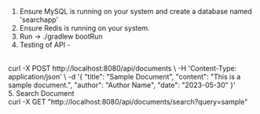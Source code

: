 1. Ensure MySQL is running on your system and create a database named 'searchapp'<br>
2. Ensure Redis is running on your system.<br>
3. Run -> ./gradlew bootRun<br>
4. Testing of API - <br>
<br>
curl -X POST http://localhost:8080/api/documents \
-H 'Content-Type: application/json' \
-d '{
"title": "Sample Document",
"content": "This is a sample document.",
"author": "Author Name",
"date": "2023-05-30"
}'
<br>
5. Search Document<br>
curl -X GET "http://localhost:8080/api/documents/search?query=sample"

